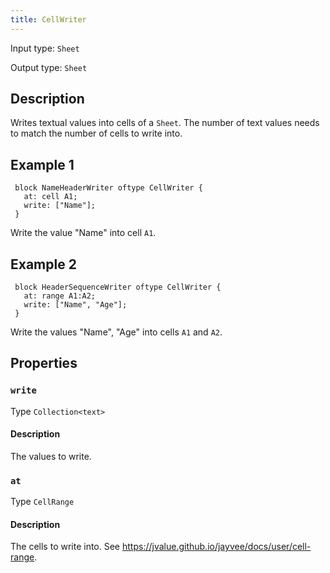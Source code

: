```yaml
---
title: CellWriter
---
```


<!-- Do NOT change this document as it is auto-generated from the language server -->

Input type: `Sheet`

Output type: `Sheet`

## Description

Writes textual values into cells of a `Sheet`. The number of text values needs to match the number of cells to write into.

## Example 1

```jayvee
 block NameHeaderWriter oftype CellWriter {
   at: cell A1;
   write: ["Name"];
 }
```

Write the value "Name" into cell `A1`.

## Example 2

```jayvee
 block HeaderSequenceWriter oftype CellWriter {
   at: range A1:A2;
   write: ["Name", "Age"];
 }
```

Write the values "Name", "Age" into cells `A1` and `A2`.

## Properties

### `write`

Type `Collection<text>`

#### Description

The values to write.

### `at`

Type `CellRange`

#### Description

The cells to write into. See <https://jvalue.github.io/jayvee/docs/user/cell-range>.
